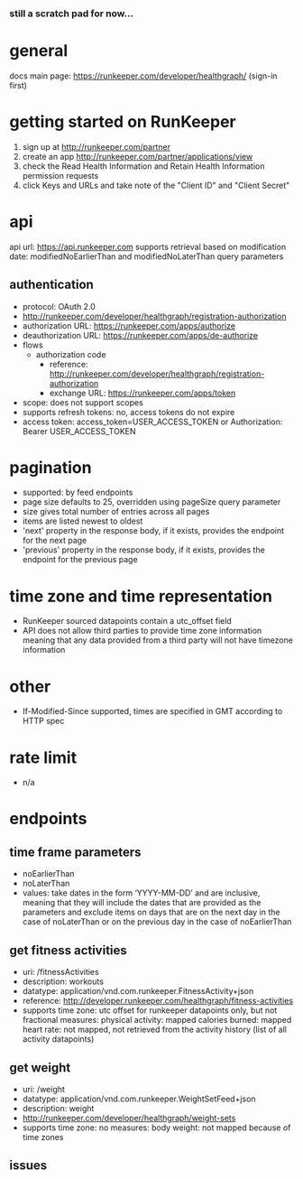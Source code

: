 ### still a scratch pad for now...

# general
docs main page: https://runkeeper.com/developer/healthgraph/ (sign-in first)

# getting started on RunKeeper

1. sign up at http://runkeeper.com/partner
1. create an app http://runkeeper.com/partner/applications/view
  1. check the Read Health Information and Retain Health Information permission requests  
  1. click Keys and URLs and take note of the "Client ID" and "Client Secret" 
 
# api
api url: https://api.runkeeper.com
supports retrieval based on modification date: modifiedNoEarlierThan and modifiedNoLaterThan query parameters  

## authentication

- protocol: OAuth 2.0
- http://runkeeper.com/developer/healthgraph/registration-authorization
- authorization URL: https://runkeeper.com/apps/authorize
- deauthorization URL: https://runkeeper.com/apps/de-authorize
- flows 
  - authorization code
    - reference: http://runkeeper.com/developer/healthgraph/registration-authorization
    - exchange URL: https://runkeeper.com/apps/token
- scope: does not support scopes
- supports refresh tokens: no, access tokens do not expire
- access token: access_token=USER_ACCESS_TOKEN or Authorization: Bearer USER_ACCESS_TOKEN

# pagination
- supported: by feed endpoints
- page size defaults to 25, overridden using pageSize query parameter
- size gives total number of entries across all pages
- items are listed newest to oldest
- 'next' property in the response body, if it exists, provides the endpoint for the next page
- 'previous' property in the response body, if it exists, provides the endpoint for the previous page

# time zone and time representation
- RunKeeper sourced datapoints contain a utc_offset field 
- API does not allow third parties to provide time zone information meaning that any data provided from a third party will not have timezone information

# other
- If-Modified-Since supported, times are specified in GMT according to HTTP spec

# rate limit

- n/a

# endpoints

## time frame parameters
- noEarlierThan
- noLaterThan
- values: take dates in the form ‘YYYY-MM-DD’ and are inclusive, meaning that they will include the dates that 
are provided as the parameters and exclude items on days that are on the next day in the case of noLaterThan or on the 
previous day in the case of noEarlierThan

## get fitness activities
- uri: /fitnessActivities
- description: workouts
- datatype: application/vnd.com.runkeeper.FitnessActivity+json 
- reference: http://developer.runkeeper.com/healthgraph/fitness-activities
- supports time zone: utc offset for runkeeper datapoints only, but not fractional
measures:
    physical activity: mapped
    calories burned: mapped
    heart rate: not mapped, not retrieved from the activity history (list of all activity datapoints)
    
## get weight
- uri: /weight
- datatype: application/vnd.com.runkeeper.WeightSetFeed+json
- description: weight
- http://runkeeper.com/developer/healthgraph/weight-sets
- supports time zone: no
measures:
    body weight: not mapped because of time zones

## issues

